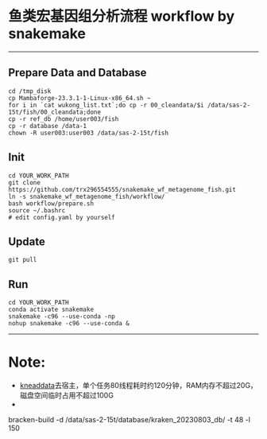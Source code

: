 # 鱼类宏基因组分析流程 workflow by snakemake
---
## Prepare Data and Database

```shell
cd /tmp_disk
cp Mambaforge-23.3.1-1-Linux-x86_64.sh ~
for i in `cat wukong_list.txt`;do cp -r 00_cleandata/$i /data/sas-2-15t/fish/00_cleandata;done
cp -r ref_db /home/user003/fish
cp -r database /data-1
chown -R user003:user003 /data/sas-2-15t/fish
```

## Init

```shell
cd YOUR_WORK_PATH
git clone https://github.com/trx296554555/snakemake_wf_metagenome_fish.git
ln -s snakemake_wf_metagenome_fish/workflow/
bash workflow/prepare.sh
source ~/.bashrc
# edit config.yaml by yourself
```

## Update

```shell
git pull
```

## Run

```shell
cd YOUR_WORK_PATH
conda activate snakemake
snakemake -c96 --use-conda -np
nohup snakemake -c96 --use-conda &
```

---
# Note:
- [kneaddata](https://github.com/biobakery/biobakery/wiki/kneaddata)去宿主，单个任务80线程耗时约120分钟，RAM内存不超过20G，磁盘空间临时占用不超过100G
- 
bracken-build -d /data/sas-2-15t/database/kraken_20230803_db/ -t 48 -l 150
